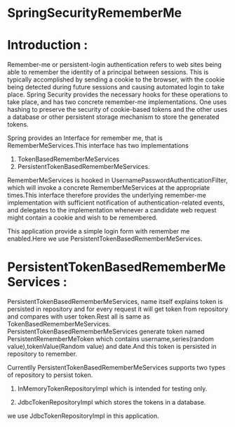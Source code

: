 # SpringSecurityRememberMe

# Introduction :

Remember-me or persistent-login authentication refers to web sites being able to remember the identity of a principal between sessions. This is typically accomplished by sending a cookie to the browser, with the cookie being detected during future sessions and causing automated login to take place. Spring Security provides the necessary hooks for these operations to take place, and has two concrete remember-me implementations. One uses hashing to preserve the security of cookie-based tokens and the other uses a database or other persistent storage mechanism to store the generated tokens.

Spring provides an Interface for remember me, that is RememberMeServices.This interface has two implementations 

1. TokenBasedRememberMeServices
2. PersistentTokenBasedRememberMeServices.

RememberMeServices is hooked in UsernamePasswordAuthenticationFilter, which will invoke a concrete RememberMeServices at the appropriate times.This interface therefore provides the underlying remember-me implementation with sufficient notification of authentication-related events, and delegates to the implementation whenever a candidate web request might contain a cookie and wish to be remembered.

This application provide a simple login form with remember me enabled.Here we use PersistentTokenBasedRememberMeServices.

# PersistentTokenBasedRememberMeServices : 

PersistentTokenBasedRememberMeServices, name itself explains token is persisted in repository and for every request it will get token from repository and compares with user token.Rest all is same as TokenBasedRememberMeServices.
PersistentTokenBasedRememberMeServices generate token named PersistentRememberMeToken which contains username,series(random value),tokenValue(Random value) and date.And this token is persisted in repository to remember.

Currentlly PersistentTokenBasedRememberMeServices supports two types of repository to persist token.

1) InMemoryTokenRepositoryImpl which is intended for testing only.

2) JdbcTokenRepositoryImpl which stores the tokens in a database.

we use JdbcTokenRepositoryImpl in this application.
